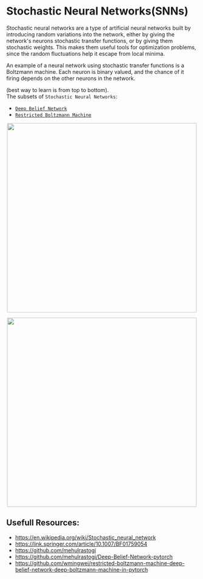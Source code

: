 # Stochastic Neural Networks(SNNs)
Stochastic neural networks are a type of artificial neural networks built by introducing random variations into the network, either by giving the network's neurons stochastic transfer functions, or by giving them stochastic weights. This makes them useful tools for optimization problems, since the random fluctuations help it escape from local minima.

An example of a neural network using stochastic transfer functions is a Boltzmann machine. Each neuron is binary valued, and the chance of it firing depends on the other neurons in the network.

(best way to learn is from top to bottom).  
The subsets of `Stochastic Neural Networks`:  
- [`Deep Belief Network`](./Deep_Belief_Network/README.md)
- [`Restricted Boltzmann Machine`](./Restricted_Boltzmann_Machine/README.md)

<p align="center">
  <img src="https://www.researchgate.net/publication/330246603/figure/fig1/AS:713162357751811@1547042564883/Architecture-of-a-deep-belief-network-DBN.png" width="500px">
</p>
<p align="center">
  <img src="https://i1.wp.com/vinodsblog.com/wp-content/uploads/2020/07/RBM-AILabPage.png?fit=1999%2C1125&ssl=1" width="500px">
</p>

## Usefull Resources:
+ https://en.wikipedia.org/wiki/Stochastic_neural_network
+ https://link.springer.com/article/10.1007/BF01759054 
+ https://github.com/mehulrastogi
+ https://github.com/mehulrastogi/Deep-Belief-Network-pytorch
+ https://github.com/wmingwei/restricted-boltzmann-machine-deep-belief-network-deep-boltzmann-machine-in-pytorch